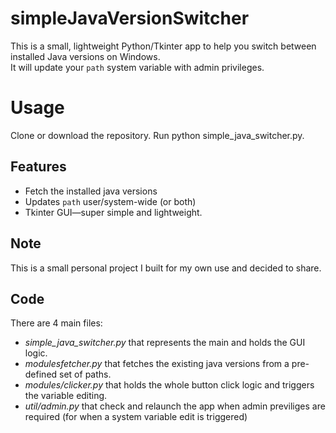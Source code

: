 # simpleJavaVersionSwitcher
This is a small, lightweight Python/Tkinter app to help you switch between installed Java versions on Windows.  
It will update your `path` system variable with admin privileges.

# Usage
Clone or download the repository.
Run python simple_java_switcher.py.

## Features
- Fetch the installed java versions
- Updates `path` user/system-wide (or both)
- Tkinter GUI—super simple and lightweight.

## Note
This is a small personal project I built for my own use and decided to share.

## Code
There are 4 main files:
- *simple_java_switcher.py* that represents the main and holds the GUI logic.
- *modulesfetcher.py* that fetches the existing java versions from a pre-defined set of paths.
- *modules/clicker.py* that holds the whole button click logic and triggers the variable editing.
- *util/admin.py* that check and relaunch the app when admin previliges are required (for when a system variable edit is triggered)
